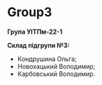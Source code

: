 # Group3
**Група УІТПм-22-1**

**Склад підгрупи №3:**
- Кондрушина Ольга;
- Новохацький Володимир;
- Карбовський Володимир.
